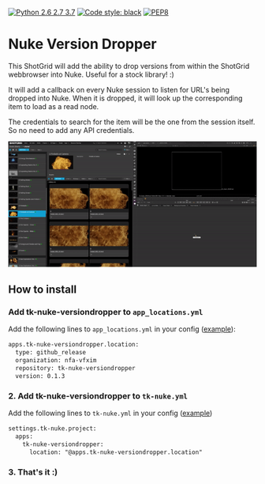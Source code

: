 [![Python 2.6 2.7 3.7](https://img.shields.io/badge/python-2.6%20%7C%202.7%20%7C%203.7-blue.svg)](https://www.python.org/)
[![Code style: black](https://img.shields.io/badge/code%20style-black-000000.svg)](https://github.com/psf/black)
[![PEP8](https://img.shields.io/badge/code%20style-pep8-orange.svg)](https://www.python.org/dev/peps/pep-0008/)

# Nuke Version Dropper

This ShotGrid will add the ability to drop versions from within the ShotGrid webbrowser into Nuke.
Useful for a stock library! :)

It will add a callback on every Nuke session to listen for URL's being dropped into Nuke. When it is dropped, it will look up the corresponding item to load as a read node.

The credentials to search for the item will be the one from the session itself. So no need to add any API credentials.

![Dragging and dropping](https://raw.githubusercontent.com/nfa-vfxim/tk-nuke-versiondropper/master/resources/tk-nuke-versiondropper.gif)

## How to install
### Add tk-nuke-versiondropper to `app_locations.yml`
Add the following lines to `app_locations.yml` in your config ([example](https://github.com/nfa-vfxim/nfa-shotgun-configuration/blob/003162907668fce1ab575a3a0738ff8ca608c5b3/env/includes/app_locations.yml#L257 "Example in the Filmacademy ShotGrid config")):
```buildoutcfg
apps.tk-nuke-versiondropper.location:
  type: github_release
  organization: nfa-vfxim
  repository: tk-nuke-versiondropper
  version: 0.1.3
```

### 2. Add tk-nuke-versiondropper to `tk-nuke.yml`
Add the following lines to `tk-nuke.yml` in your config ([example](https://github.com/nfa-vfxim/nfa-shotgun-configuration/blob/a172e698de5ea54cfd6a8743d9d501b69039885d/env/includes/settings/tk-nuke.yml#L132 "Example in the Filmacademy ShotGrid config"))
```buildoutcfg
settings.tk-nuke.project:
  apps:
    tk-nuke-versiondropper:
      location: "@apps.tk-nuke-versiondropper.location"
```
### 3. That's it :)
